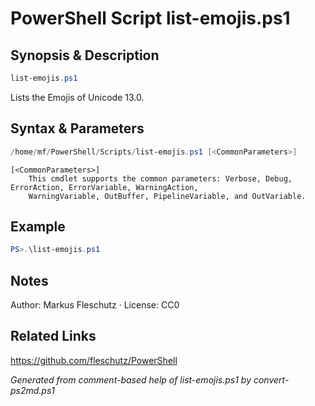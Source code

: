 # PowerShell Script list-emojis.ps1

## Synopsis & Description
```powershell
list-emojis.ps1
```

Lists the Emojis of Unicode 13.0.

## Syntax & Parameters
```powershell
/home/mf/PowerShell/Scripts/list-emojis.ps1 [<CommonParameters>]
```

```
[<CommonParameters>]
    This cmdlet supports the common parameters: Verbose, Debug, ErrorAction, ErrorVariable, WarningAction, 
    WarningVariable, OutBuffer, PipelineVariable, and OutVariable.
```

## Example
```powershell
PS>.\list-emojis.ps1
```


## Notes
Author: Markus Fleschutz · License: CC0

## Related Links
https://github.com/fleschutz/PowerShell

*Generated from comment-based help of list-emojis.ps1 by convert-ps2md.ps1*
